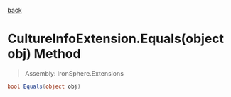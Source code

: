 ﻿

[back](/IronSphere.Extensions/types/CultureInfoExtension)

# CultureInfoExtension.Equals(object obj) Method

> Assembly: IronSphere.Extensions

```csharp
bool Equals(object obj)
```



 